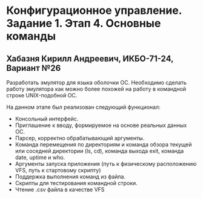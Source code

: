 # Конфигурационное управление. Задание 1. Этап 4. Основные команды
## Хабазня Кирилл Андреевич, ИКБО-71-24, Вариант №26

Разработать эмулятор для языка оболочки ОС. Необходимо сделать работу эмулятора как можно более похожей на работу в командной строке UNIX-подобной ОС.

На данном этапе был реализован следующий функционал:
- Консольный интерфейс.
- Приглашение к вводу, формируемое на основе реальных данных ОС.
- Парсер, корректно обрабатывающий аргументы.
- Команда перемещения по директориям и команда обзора текущей или соседней директории (ls, cd), команда выхода exit, команда date, uptime и who.
- Аргументы запуска приложения (путь к физическому расположению VFS, путь к стартовому скрипту)
- Поддержка выполнения команд из файла.
- Скрипты для тестирования командной строки.
- Чтение .csv файла в качестве VFS